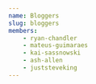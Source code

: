 ```yaml
---
name: Bloggers
slug: bloggers
members:
    - ryan-chandler
    - mateus-guimaraes
    - kai-sassnowski
    - ash-allen
    - juststeveking
---
```

